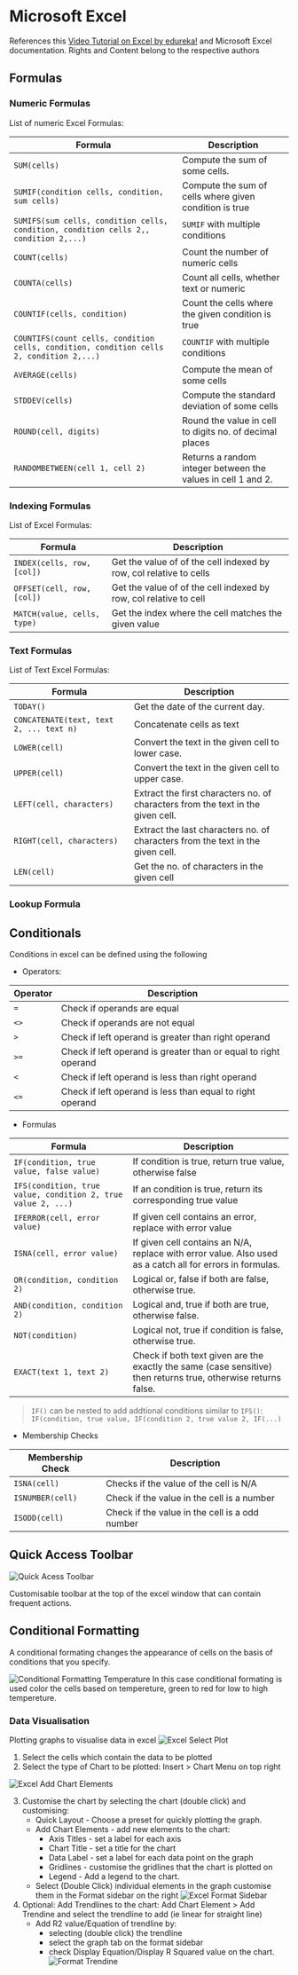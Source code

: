 # Microsoft Excel
References this [Video Tutorial on Excel by edureka!](https://www.youtube.com/watch?v=RdTozKPY_OQ) 
and Microsoft Excel documentation.
Rights and Content belong to the respective authors

## Formulas
### Numeric Formulas
List of numeric Excel Formulas:

| Formula | Description |
| --- | --- |
| `SUM(cells)` | Compute the sum of some cells. |
| `SUMIF(condition cells, condition, sum cells)` | Compute the sum of cells where given condition is true |
| `SUMIFS(sum cells, condition cells, condition, condition cells 2,, condition 2,...)` | `SUMIF` with multiple conditions |
| `COUNT(cells)` | Count the number of numeric cells  |
| `COUNTA(cells)` | Count all cells, whether text or numeric |
| `COUNTIF(cells, condition)` | Count the cells where the given condition is true |
| `COUNTIFS(count cells, condition cells, condition, condition cells 2, condition 2,...)` | `COUNTIF` with multiple conditions |
| `AVERAGE(cells)` | Compute the mean of some cells |
| `STDDEV(cells)` | Compute the standard deviation of some cells |
| `ROUND(cell, digits)` | Round the value in cell to digits no. of decimal places |
| `RANDOMBETWEEN(cell 1, cell 2)` | Returns a random integer between the values in cell 1 and 2. |

### Indexing Formulas
List of Excel Formulas:

| Formula | Description |
| --- | --- |
| `INDEX(cells, row, [col])` | Get the value of of the cell indexed by row, col relative to cells |
| `OFFSET(cell, row, [col])` | Get the value of of the cell indexed by row, col relative to cell |
| `MATCH(value, cells, type)` | Get the index where the cell matches the given value |

### Text Formulas
List of Text Excel Formulas:

| Formula | Description |
| --- | --- |
| `TODAY()` | Get the date of the current day. |
| `CONCATENATE(text, text 2, ... text n)` | Concatenate cells as text |
| `LOWER(cell)` | Convert the text in the given cell to lower case. |
| `UPPER(cell)` | Convert the text in the given cell to upper case. |
| `LEFT(cell, characters)` | Extract the first characters no. of characters from the text in the given cell. |
| `RIGHT(cell, characters)` | Extract the last characters no. of characters from the text in the given cell. |
| `LEN(cell)` | Get the no. of characters in the given cell |

### Lookup Formula

## Conditionals
Conditions in excel can be defined using the following
- Operators:

| Operator | Description |
| --- | --- |
| `=` | Check if operands are equal |
| `<>` | Check if operands are not equal |
| `>` | Check if left operand is greater than right operand |
| `>=` | Check if left operand is greater than or equal to right operand |
| `<` | Check if left operand is less than right operand |
| `<=` | Check if left operand is less than equal to right operand |

- Formulas

| Formula | Description |
| --- | --- |
| `IF(condition, true value, false value)` | If condition is true, return true value, otherwise false |
| `IFS(condition, true value, condition 2, true value 2, ...)` | If an condition is true, return its corresponding true value |
| `IFERROR(cell, error value)` | If given cell contains an error, replace with error value |
| `ISNA(cell, error value)` | If given cell contains an N/A, replace with error value. Also used as a catch all for errors in formulas. |
| `OR(condition, condition 2)` | Logical or, false if both are false, otherwise true. |
| `AND(condition, condition 2)` | Logical and, true if both are true, otherwise false. |
| `NOT(condition)` | Logical not, true if condition is false, otherwise true. |
| `EXACT(text 1, text 2)` | Check if both text given are the exactly the same (case sensitive) then returns true,  otherwise returns false. |

> `IF()` can be nested to add addtional conditions similar to `IFS()`: 
> `IF(condition, true value, IF(condition 2, true value 2, IF(...)`

- Membership Checks

| Membership Check | Description |
| --- | --- |
| `ISNA(cell)` | Checks if the value of the cell is N/A |
| `ISNUMBER(cell)` | Check if the value in the cell is a number |
| `ISODD(cell)` | Check if the value in the cell is a odd number |

## Quick Access Toolbar
![Quick Acess Toolbar](./assets/excel_quick_access_toolbar.png)

Customisable toolbar at the top of the excel window that can contain frequent actions.

## Conditional Formatting
A conditional formating  changes the appearance of cells on the basis of conditions that you specify. 

![Conditional Formatting Temperature](./assets/excel_conditional_formatting.png)
In this case conditional formating is used color the cells based on
tempereture, green to red for low to high tempereture.


### Data Visualisation
Plotting graphs to visualise data in excel
![Excel Select Plot](./assets/excel_select_plot.png)
1. Select the cells which contain the data to be plotted
2. Select the type of Chart to be plotted: Insert > Chart Menu on top right

![Excel Add Chart Elements](./assets/excel_add_plot_elements.png)

3. Customise the chart by selecting the chart (double click) and customising: 
    - Quick Layout - Choose a preset for quickly plotting the graph.
    - Add Chart Elements - add new elements to the chart:
        - Axis Titles - set a label for each axis
        - Chart Title - set a title for the chart 
        - Data Label - set a label for each data point on the graph
        - Gridlines - customise the gridlines that the chart is plotted on
        - Legend - Add a legend to the chart.
    - Select (Double Click) individual elements in the graph customise them
        in the Format sidebar on the right
        ![Excel Format Sidebar](./assets/excel_format_sidebar.png)
4. Optional: Add Trendlines to the chart: Add Chart Element > Add Trendine and 
    select the trendline to add (ie linear for straight line)
    - Add R2 value/Equation of trendline by:
        - selecting (double click) the trendline
        - select the graph tab on the format sidebar
        - check Display Equation/Display R Squared value on the chart.
        ![Format Trendine](./assets/excel_format_trendline.png)


